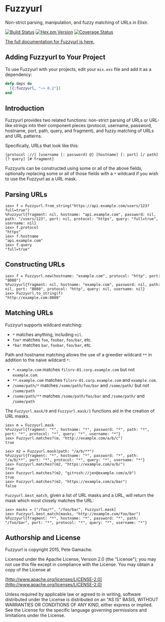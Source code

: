 # Fuzzyurl

Non-strict parsing, manipulation, and fuzzy matching of URLs in Elixir.

[![Build Status](https://travis-ci.org/gamache/fuzzyurl.ex.svg?branch=master)](https://travis-ci.org/gamache/fuzzyurl.ex)
[![Hex.pm Version](http://img.shields.io/hexpm/v/fuzzyurl.svg?style=flat)](https://hex.pm/packages/fuzzyurl)
[![Coverage Status](https://coveralls.io/repos/gamache/fuzzyurl.ex/badge.svg?branch=master&service=github)](https://coveralls.io/github/gamache/fuzzyurl.ex?branch=master)


[The full documentation for Fuzzyurl is
here.](http://hexdocs.pm/fuzzyurl/Fuzzyurl.html)


## Adding Fuzzyurl to Your Project

To use Fuzzyurl with your projects, edit your `mix.exs` file and
add it as a dependency:

```elixir
defp deps do
  [{:fuzzyurl, "~> 0.2"}]
end
```


## Introduction

Fuzzyurl provides two related functions: non-strict parsing of URLs or
URL-like strings into their component pieces (protocol, username, password,
hostname, port, path, query, and fragment), and fuzzy matching of URLs
and URL patterns.

Specifically, URLs that look like this:

    [protocol ://] [username [: password] @] [hostname] [: port] [/ path] [? query] [# fragment]

Fuzzyurls can be constructed using some or all of the above
fields, optionally replacing some or all of those fields with a `*`
wildcard if you wish to use the Fuzzyurl as a URL mask.


## Parsing URLs

    iex> f = Fuzzyurl.from_string("https://api.example.com/users/123?full=true")
    %Fuzzyurl{fragment: nil, hostname: "api.example.com", password: nil, path: "/users/123", port: nil, protocol: "https", query: "full=true", username: nil}
    iex> f.protocol
    "https"
    iex> f.hostname
    "api.example.com"
    iex> f.query
    "full=true"


## Constructing URLs

    iex> f = Fuzzyurl.new(hostname: "example.com", protocol: "http", port: "8080")
    %Fuzzyurl{fragment: nil, hostname: "example.com", password: nil, path: nil, port: "8080", protocol: "http", query: nil, username: nil}
    iex> Fuzzyurl.to_string(f)
    "http://example.com:8080"


## Matching URLs

Fuzzyurl supports wildcard matching:

* `*` matches anything, including `nil`.
* `foo*` matches `foo`, `foobar`, `foo/bar`, etc.
* `*bar` matches `bar`, `foobar`, `foo/bar`, etc.

Path and hostname matching allows the use of a greedier wildcard `**` in
addition to the naive wildcard `*`:

* `*.example.com` matches `filsrv-01.corp.example.com` but not `example.com`.
* `**.example.com` matches `filsrv-01.corp.example.com` and `example.com`.
* `/some/path/*` matches `/some/path/foo/bar` and `/some/path/`
   but not `/some/path`
* `/some/path/**` matches `/some/path/foo/bar` and `/some/path/`
   and `/some/path`

The `Fuzzyurl.mask/0` and `Fuzzyurl.mask/1` functions aid in the
creation of URL masks.

    iex> m = Fuzzyurl.mask
    %Fuzzyurl{fragment: "*", hostname: "*", password: "*", path: "*", port: "*", protocol: "*", query: "*", username: "*"}
    iex> Fuzzyurl.matches?(m, "http://example.com/a/b/c")
    true

    iex> m2 = Fuzzyurl.mask(path: "/a/b/**")
    %Fuzzyurl{fragment: "*", hostname: "*", password: "*", path: "/a/b/**", port: "*", protocol: "*", query: "*", username: "*"}
    iex> Fuzzyurl.matches?(m2, "https://example.com/a/b/")
    true
    iex> Fuzzyurl.matches?(m2, "git+ssh://jen@example.com/a/b")
    true
    iex> Fuzzyurl.matches?(m2, "https://example.com/a/bar")
    false

`Fuzzyurl.best_match`, given a list of URL masks and a URL, will return
the mask which most closely matches the URL:

    iex> masks = ["/foo/*", "/foo/bar", Fuzzyurl.mask]
    iex> Fuzzyurl.best_match(masks, "http://example.com/foo/bar")
    %Fuzzyurl{fragment: "*", hostname: "*", password: "*", path: "/foo/bar", port: "*", protocol: "*", query: "*", username: "*"}


## Authorship and License

Fuzzyurl is copyright 2015, Pete Gamache.

Licensed under the Apache License, Version 2.0 (the "License");
you may not use this file except in compliance with the License.
You may obtain a copy of the License at

[http://www.apache.org/licenses/LICENSE-2.0](http://www.apache.org/licenses/LICENSE-2.0)

Unless required by applicable law or agreed to in writing, software
distributed under the License is distributed on an "AS IS" BASIS,
WITHOUT WARRANTIES OR CONDITIONS OF ANY KIND, either express or implied.
See the License for the specific language governing permissions and
limitations under the License.

